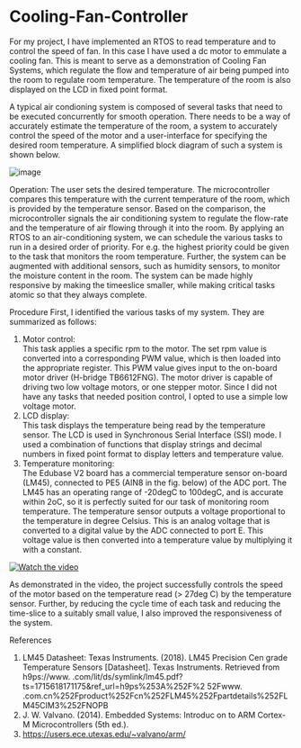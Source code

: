 # Cooling-Fan-Controller
For my project, I have implemented an RTOS to read temperature and to control the speed of fan. In this case I have used a dc motor to emmulate a cooling fan. This is meant to serve as a demonstration of Cooling Fan Systems, which regulate the flow and temperature of air being pumped into the room to regulate room temperature. The temperature of the
room is also displayed on the LCD in fixed point format.

A typical air condioning system is composed of several tasks that need to be executed concurrently for
smooth operation. There needs to be a way of accurately estimate the temperature of the room, a
system to accurately control the speed of the motor and a user-interface for specifying the desired room
temperature. A simplified block diagram of such a system is shown below.

![image](https://github.com/harshitamhaske/Cooling-Fan-Controller/assets/70478573/13e02bc0-1138-4149-8bab-14d6ba691b27)


Operation:
The user sets the desired temperature. The microcontroller compares this temperature with the current temperature of the room, which is provided by the temperature sensor. Based on the comparison, the microcontroller signals the air conditioning system to regulate the flow-rate and the temperature of air flowing through it into the room. 
By applying an RTOS to an air-conditioning system, we can schedule the various tasks to run in a desired order of priority. For e.g. the highest priority could be given to the task that monitors the room temperature. Further, the system can be augmented with additional sensors, such as humidity sensors, to monitor the moisture content in the room. The system can be made highly responsive by making the timeeslice smaller, while making critical tasks atomic so that they always complete. 


Procedure 
First, I identified the various tasks of my system. They are summarized as follows: 
1.	Motor control:  
This task applies a specific rpm to the motor. The set rpm value is converted into a corresponding PWM value, which is then loaded into the appropriate register. This PWM value gives input to the on-board motor driver (H-bridge TB6612FNG). The motor driver is capable of driving two low voltage motors, or one stepper motor. Since I did not have any tasks that needed position control, I opted to use a simple low voltage motor. 
2.	LCD display:  
This task displays the temperature being read by the temperature sensor. The LCD is used in Synchronous Serial Interface (SSI) mode. I used a combination of functions that display strings and decimal numbers in fixed point format to display letters and temperature value. 
3.	Temperature monitoring:  
The Edubase V2 board has a commercial temperature sensor on-board (LM45), connected to PE5 (AIN8 in the fig. below) of the ADC port. The LM45 has an operating range of -20degC to 100degC, and is accurate within 2oC, so it is perfectly suited for our task of monitoring room temperature. The temperature sensor outputs a voltage proportional to the temperature in degree Celsius. This is an analog voltage that is converted to a digital value by the ADC connected to port E. This voltage value is then converted into a temperature value by multiplying it with a constant. 

[![Watch the video](https://img.youtube.com/vi/mxKSksMRdLQ/maxresdefault.jpg)](https://youtube.com/shorts/mxKSksMRdLQ?si=BEHZy_Kr5yB6QxUk)

As demonstrated in the video, the project successfully controls the speed of the motor based on the temperature read (> 27deg C) by the temperature sensor. Further, by reducing the cycle time of each task and reducing the time-slice to a suitably small value, I also improved the responsiveness of the system.


References 
1.	LM45 Datasheet: 
Texas Instruments. (2018). LM45 Precision Cen grade Temperature Sensors [Datasheet]. Texas Instruments. Retrieved from 
h9ps://www. .com/lit/ds/symlink/lm45.pdf?ts=1715618171175&ref_url=h9ps%253A%252F%2
52Fwww. .com.cn%252Fproduct%252Fcn%252FLM45%252Fpartdetails%252FLM45CIM3%252FNOPB 
2.	J. W. Valvano. (2014). Embedded Systems: Introduc on to ARM Cortex-M Microcontrollers (5th ed.). 
3.   https://users.ece.utexas.edu/~valvano/arm/
